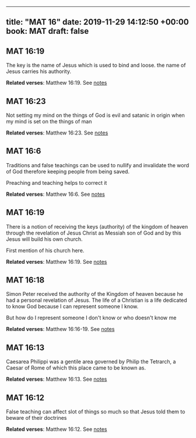 
---
title: "MAT 16"
date: 2019-11-29 14:12:50 +00:00
book: MAT
draft: false
---

## MAT 16:19

The key is the name of Jesus which is used to bind and loose. the name of Jesus carries his authority.

**Related verses**: Matthew 16:19. See [notes](https://my.bible.com/notes/3308305689692856778)


## MAT 16:23

Not setting my mind on the things of God is evil and satanic in origin when my mind is set on the things of man

**Related verses**: Matthew 16:23. See [notes](https://my.bible.com/notes/3303893031593959941)


## MAT 16:6

Traditions and false teachings can be used to nullify and invalidate the word of God therefore keeping people from being saved.

Preaching and teaching helps to correct it

**Related verses**: Matthew 16:6. See [notes](https://my.bible.com/notes/3303890634700218854)


## MAT 16:19

There is a notion of receiving the keys (authority) of the kingdom of heaven through the revelation of Jesus Christ as Messiah son of God and by this Jesus will build his own church.

First mention of his church here.

**Related verses**: Matthew 16:19. See [notes](https://my.bible.com/notes/2512476774702244139)


## MAT 16:18

Simon Peter received the authority of the Kingdom of heaven because he had a personal revelation of Jesus. The life of a Christian is a life dedicated to know God because I can represent someone I know.

But how do I represent someone I don't know or who doesn't know me

**Related verses**: Matthew 16:16-19. See [notes](https://my.bible.com/notes/3656771703252181384)


## MAT 16:13

Caesarea Philippi was a gentile area governed by Philip the Tetrarch, a Caesar of Rome of which this place came to be known as.

**Related verses**: Matthew 16:13. See [notes](https://my.bible.com/notes/3656770185291620734)


## MAT 16:12

False teaching can affect slot of things so much so that Jesus told them to beware of their doctrines

**Related verses**: Matthew 16:12. See [notes](https://my.bible.com/notes/3656768343186858349)

